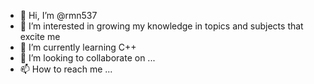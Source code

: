 - 👋 Hi, I’m @rmn537
- 👀 I’m interested in growing my knowledge in topics and subjects that excite me
- 🌱 I’m currently learning C++
- 💞️ I’m looking to collaborate on ...
- 📫 How to reach me ...

<!---
rmn537/rmn537 is a ✨ special ✨ repository because its `README.md` (this file) appears on your GitHub profile.
You can click the Preview link to take a look at your changes.
--->

